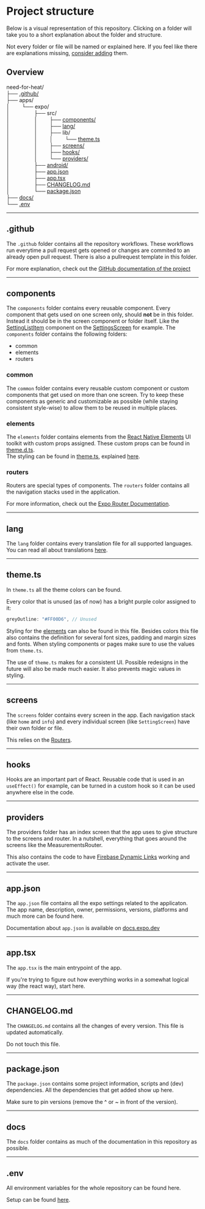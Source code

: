 # Project structure
Below is a visual representation of this repository. Clicking on a folder will take you to a short explanation about the folder and structure.

Not every folder or file will be named or explained here. If you feel like there are explanations missing, [consider adding](./contributing.md) them.

## Overview
need-for-heat/ \
├── [.github/](#github) \
├── apps/ \
│&emsp;&emsp; └── expo/ \
│&emsp;&emsp; &emsp;&emsp; ├── src/ \
│&emsp;&emsp; &emsp;&emsp; │&emsp;&emsp; ├── [components/](#components) \
│&emsp;&emsp; &emsp;&emsp; │&emsp;&emsp; ├── [lang/](#lang) \
│&emsp;&emsp; &emsp;&emsp; │&emsp;&emsp; ├── lib/ \
│&emsp;&emsp; &emsp;&emsp; │&emsp;&emsp; │&emsp;&emsp; └── [theme.ts](#themets) \
│&emsp;&emsp; &emsp;&emsp; │&emsp;&emsp; ├── [screens/](#screens) \
│&emsp;&emsp; &emsp;&emsp; │&emsp;&emsp; ├── [hooks/](#hooks) \
│&emsp;&emsp; &emsp;&emsp; │&emsp;&emsp; └── [providers/](#providers) \
│&emsp;&emsp; &emsp;&emsp; ├── [android/](#android) \
│&emsp;&emsp; &emsp;&emsp; ├── [app.json](#appjson) \
│&emsp;&emsp; &emsp;&emsp; ├── [app.tsx](#apptsx) \
│&emsp;&emsp; &emsp;&emsp; ├── [CHANGELOG.md](#changelogmd) \
│&emsp;&emsp; &emsp;&emsp; └── [package.json](#packagejson) \
├── [docs/](#docs) \
└── [.env](#env)

---

## .github
The `.github` folder contains all the repository workflows. These workflows run everytime a pull request gets opened or changes are commited to an already open pull request. There is also a pullrequest template in this folder.

For more explanation, check out the [GitHub documentation of the project](./github.md)

---

## components
The `components` folder contains every reusable component. Every component that gets used on one screen only, should **not** be in this folder. Instead it should be in the screen component or folder itself. Like the [SettingListItem](../apps/expo/src/screens/SettingsScreen/_settingListItem.tsx) component on the [SettingsScreen](../apps/expo/src/screens/SettingsScreen/) for example. The `components` folder contains the following folders:
- common
- elements
- routers

### common
The `common` folder contains every reusable custom component or custom components that get used on more than one screen. Try to keep these components as generic and customizable as possible (while staying consistent style-wise) to allow them to be reused in multiple places.

### elements
The `elements` folder contains elements from the [React Native Elements](https://www.reactnativeelements.com) UI toolkit with custom props assigned. These custom props can be found in [theme.d.ts](../apps/expo/src/types/theme.d.ts). \
The styling can be found in [theme.ts](../apps/expo/src/lib/theme.ts), explained [here](#themets).

### routers
Routers are special types of components. The `routers` folder contains all the navigation stacks used in the application.

For more information, check out the [Expo Router Documentation](https://docs.expo.dev/router/introduction/).

---

## lang
The `lang` folder contains every translation file for all supported languages. \
You can read all about translations [here](./translating.md).

---

## theme.ts
In `theme.ts` all the theme colors can be found.

Every color that is unused (as of now) has a bright purple color assigned to it:
```ts
greyOutline: "#FF00D6", // Unused
```
Styling for the [elements](#elements) can also be found in this file. Besides colors this file also contains the definition for several font sizes, padding and margin sizes and fonts. When styling components or pages make sure to use the values from `theme.ts`.

The use of `theme.ts` makes for a consistent UI. Possible redesigns in the future will also be made much easier. It also prevents magic values in styling.

---

## screens
The `screens` folder contains every screen in the app. Each navigation stack (like `home` and `info`) and every individual screen (like `SettingScreen`) have their own folder or file.

This relies on the [Routers](#routers).

---

## hooks
Hooks are an important part of React. Reusable code that is used in an `useEffect()` for example, can be turned in a custom hook so it can be used anywhere else in the code.
 
---

## providers
The providers folder has an index screen that the app uses to give structure to the screens and router. In a nutshell, everything that goes around the screens like the MeasurementsRouter.

This also contains the code to have [Firebase Dynamic Links](https://firebase.google.com/docs/dynamic-links) working and activate the user.

---

## app.json
The `app.json` file contains all the expo settings related to the applicaton. The app name, description, owner, permissions, versions, platforms and much more can be found here.

Documentation about `app.json` is available on [docs.expo.dev](https://docs.expo.dev/versions/latest/config/app/)

---

## app.tsx
The `app.tsx` is the main entrypoint of the app.

If you're trying to figure out how everything works in a somewhat logical way (the react way), start here.

---

## CHANGELOG.md
The `CHANGELOG.md` contains all the changes of every version. This file is updated automatically.

Do not touch this file.

---
## package.json
The `package.json` contains some project information, scripts and (dev) dependencies. All the dependencies that get added show up here.

Make sure to pin versions (remove the ^ or ~ in front of the version).

---
## docs

The `docs` folder contains as much of the documentation in this repository as possible.

---

## .env
All environment variables for the whole repository can be found here.

Setup can be found [here](https://github.com/energietransitie/needforheat-gearup-app/blob/docs/revamp/docs/developing.md#4-add-environment-variable).
